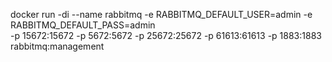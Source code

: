 docker run -di --name rabbitmq -e RABBITMQ_DEFAULT_USER=admin -e RABBITMQ_DEFAULT_PASS=admin \
-p 15672:15672 -p 5672:5672 -p 25672:25672 -p 61613:61613 -p 1883:1883 rabbitmq:management
